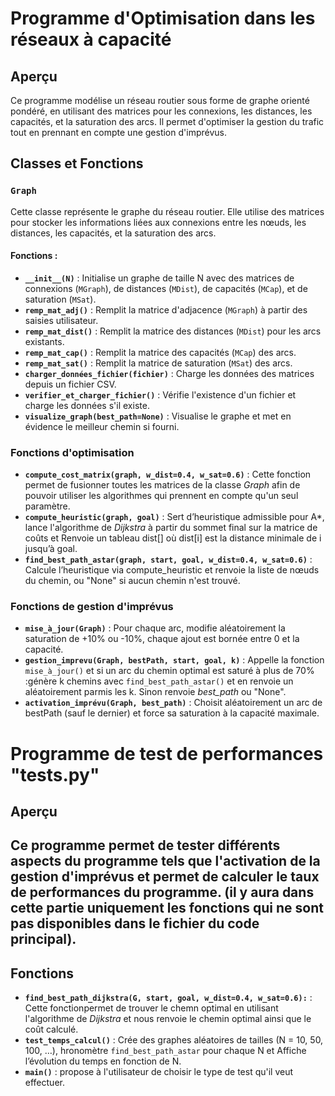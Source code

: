 # Programme d'Optimisation dans les réseaux à capacité



## Aperçu
Ce programme modélise un réseau routier sous forme de graphe orienté pondéré, en utilisant des matrices pour les connexions, les distances, les capacités, et la saturation des arcs. Il permet d'optimiser la gestion du trafic tout en prennant en compte une gestion d'imprévus.



## Classes et Fonctions

### `Graph`
Cette classe représente le graphe du réseau routier. Elle utilise des matrices pour stocker les informations liées aux connexions entre les nœuds, les distances, les capacités, et la saturation des arcs.

#### Fonctions :
- **`__init__(N)`** : Initialise un graphe de taille N avec des matrices de connexions (`MGraph`), de distances (`MDist`), de capacités (`MCap`), et de saturation (`MSat`).
- **`remp_mat_adj()`** : Remplit la matrice d'adjacence (`MGraph`) à partir des saisies utilisateur.
- **`remp_mat_dist()`** : Remplit la matrice des distances (`MDist`) pour les arcs existants.
- **`remp_mat_cap()`** : Remplit la matrice des capacités (`MCap`) des arcs.
- **`remp_mat_sat()`** : Remplit la matrice de saturation (`MSat`) des arcs.
- **`charger_données_fichier(fichier)`** : Charge les données des matrices depuis un fichier CSV.
- **`verifier_et_charger_fichier()`** : Vérifie l'existence d'un fichier et charge les données s'il existe.
- **`visualize_graph(best_path=None)`** : Visualise le graphe et met en évidence le meilleur chemin si fourni.

### Fonctions d'optimisation

- **`compute_cost_matrix(graph, w_dist=0.4, w_sat=0.6)`** : Cette fonction permet de fusionner toutes les matrices de la classe *Graph* afin de pouvoir utiliser les algorithmes qui prennent en compte qu'un seul paramètre.
- **`compute_heuristic(graph, goal)`** : Sert d’heuristique admissible pour A*, lance l'algorithme de *Dijkstra* à partir du sommet final sur la matrice de coûts et Renvoie un tableau dist[] où dist[i] est la distance minimale de i jusqu’à goal.
- **`find_best_path_astar(graph, start, goal, w_dist=0.4, w_sat=0.6)`** : Calcule l’heuristique via compute_heuristic et renvoie la liste de nœuds du chemin, ou "None" si aucun chemin n'est trouvé.


### Fonctions de gestion d'imprévus
- **`mise_à_jour(Graph)`** : Pour chaque arc, modifie aléatoirement la saturation de +10% ou -10%, chaque ajout est bornée entre 0 et la capacité.
- **`gestion_imprevu(Graph, bestPath, start, goal, k)`** : Appelle la fonction `mise_à_jour()` et si un arc du chemin optimal est saturé à plus de 70% :génère k chemins avec `find_best_path_astar()` et en renvoie un aléatoirement parmis les k. Sinon renvoie *best_path* ou "None".
- **`activation_imprévu(Graph, best_path)`** : Choisit aléatoirement un arc de bestPath (sauf le dernier) et force sa saturation à la capacité maximale.



#  Programme de test de performances "tests.py" 

## Aperçu
Ce programme permet de tester différents aspects du programme tels que l'activation de la gestion d'imprévus et permet de calculer le taux de performances du programme.
(il y aura dans cette partie uniquement les fonctions qui ne sont pas disponibles dans le fichier du code principal).
---

## Fonctions


- **`find_best_path_dijkstra(G, start, goal, w_dist=0.4, w_sat=0.6):`** : Cette fonctionpermet de trouver le chemn optimal en utilisant l'algorithme de *Dijkstra* et nous renvoie le chemin optimal ainsi que le coût calculé.
- **`test_temps_calcul()`** : Crée des graphes aléatoires de tailles (N = 10, 50, 100, …), hronomètre `find_best_path_astar` pour chaque N et Affiche l’évolution du temps en fonction de N.
- **`main()`** : propose à l'utilisateur de choisir le type de test qu'il veut effectuer. 






